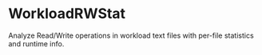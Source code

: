 # WorkloadRWStat
Analyze Read/Write operations in workload text files with per-file statistics and runtime info.
